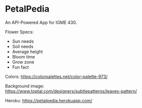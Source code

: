 # PetalPedia
An API-Powered App for IGME 430.

Flower Specs:
- Sun needs
- Soil needs
- Average height
- Bloom time
- Grow zone
- Fun fact

Colors: https://colorpalettes.net/color-palette-973/

Background image: https://www.toptal.com/designers/subtlepatterns/leaves-pattern/

Heroku: https://petalpedia.herokuapp.com/
